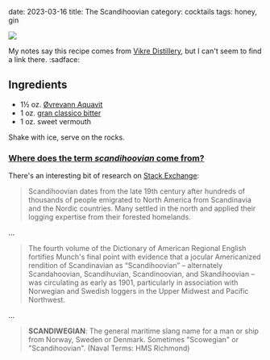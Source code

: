 date: 2023-03-16
title: The Scandihoovian
category: cocktails
tags: honey, gin

<img src="{static}/images/vikre-aquavit.jpg">

[vikre]: http://www.vikredistillery.com/cocktails
[aquavit]: https://www.vikredistillery.com/products#aquavit
[gcb]: https://en.wikipedia.org/wiki/Gran_Classico_Bitter

My notes say this recipe comes from [Vikre Distillery][vikre], but I can't seem
to find a link there. :sadface:

## Ingredients

* 1½ oz. [Øvrevann Aquavit][aquavit]
* 1 oz. [gran classico bitter][gcb]
* 1 oz. sweet vermouth

Shake with ice, serve on the rocks.

[se]: https://english.stackexchange.com/questions/112603/where-does-the-term-scandihoovian-come-from

### [Where does the term *scandihoovian* come from?][se]

There's an interesting bit of research on [Stack Exchange][se]:

> Scandihoovian dates from the late 19th century after hundreds of thousands of
> people emigrated to North America from Scandinavia and the Nordic countries.
> Many settled in the north and applied their logging expertise from their
> forested homelands.

...

> The fourth volume of the Dictionary of American Regional English fortifies
> Munch's final point with evidence that a jocular Americanized rendition of
> Scandinavian as “Scandihoovian” – alternately Scandahoovian, Scandihuvian,
> Scandinoovian, and Skandihoovian – was circulating as early as 1901,
> particularly in association with Norwegian and Swedish loggers in the Upper
> Midwest and Pacific Northwest.

...

> **SCANDIWEGIAN**: The general maritime slang name for a man or ship from
> Norway, Sweden or Denmark. Sometimes "Scowegian" or "Scandihoovian".
> (Naval Terms: HMS Richmond)

